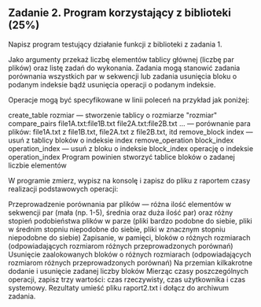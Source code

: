 ## Zadanie 2. Program korzystający z biblioteki (25%)
Napisz program testujący działanie funkcji z biblioteki z zadania 1.

Jako argumenty przekaż liczbę elementów tablicy głównej (liczbę par plików) oraz listę zadań do wykonania. Zadania mogą stanowić zadania porównania wszystkich par w sekwencji lub zadania usunięcia bloku o podanym indeksie bądź usunięcia operacji o podanym indeksie.

Operacje mogą być specyfikowane w linii poleceń na przykład jak poniżej:

create_table rozmiar — stworzenie tablicy o rozmiarze "rozmiar"
compare_pairs file1A.txt:file1B.txt file2A.txt:file2B.txt … — porównanie para plików:  file1A.txt z file1B.txt, file2A.txt z file2B.txt, itd
remove_block index — usuń z tablicy bloków o indeksie index
remove_operation block_index operation_index — usuń z bloku o indeksie block_index operację o indeksie operation_index
Program powinien stworzyć tablice bloków o zadanej liczbie elementów

W programie zmierz, wypisz na konsolę i zapisz  do pliku z raportem  czasy realizacji podstawowych operacji:

Przeprowadzenie porównania par plików — różna ilość elementów w sekwencji par (mała (np. 1-5), średnia oraz duża ilość par) oraz różny stopień podobieństwa plików w parze (pliki bardzo podobne do siebie, pliki w średnim stopniu niepodobne do siebie, pliki w znacznym stopniu niepodobne do siebie)
Zapisanie, w pamięci, bloków o różnych rozmiarach (odpowiadających rozmiarom różnych przeprowadzonych porównań)
Usunięcie zaalokowanych bloków o różnych rozmiarach  (odpowiadających rozmiarom różnych przeprowadzonych porównań)
Na przemian  kilkakrotne dodanie i usunięcie zadanej liczby bloków 
Mierząc czasy poszczególnych operacji, zapisz trzy wartości: czas rzeczywisty, czas użytkownika i czas systemowy. Rezultaty umieść pliku raport2.txt i dołącz do archiwum zadania.
